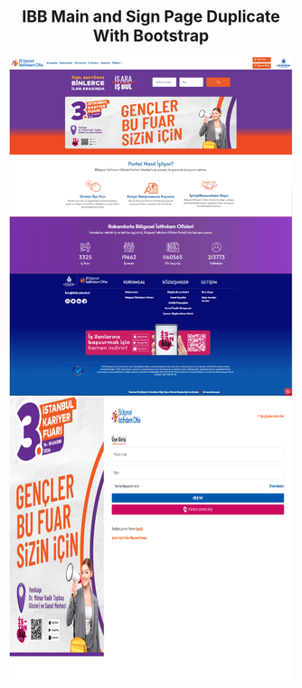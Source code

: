 <h1 align="center">IBB Main and Sign Page Duplicate With Bootstrap</h1>
<p align="center">
 <img width="500" height="600" alt="image" src="https://github.com/Tarikdirek/ibb-main-duplicate/blob/master/sitePicture.png">
 <img width="500" height="500" alt="image" src="https://github.com/Tarikdirek/ibb-main-duplicate/blob/master/signPage.png">
</p>
